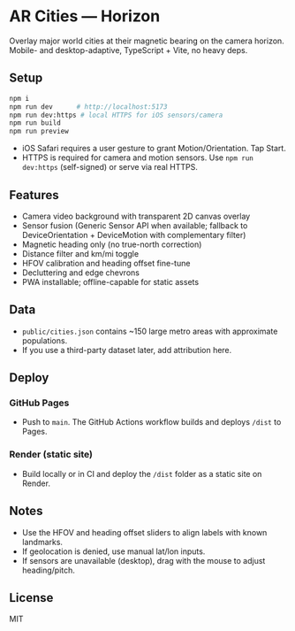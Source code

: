 # AR Cities — Horizon

Overlay major world cities at their magnetic bearing on the camera horizon. Mobile- and desktop-adaptive, TypeScript + Vite, no heavy deps.

## Setup

```bash
npm i
npm run dev      # http://localhost:5173
npm run dev:https # local HTTPS for iOS sensors/camera
npm run build
npm run preview
```

- iOS Safari requires a user gesture to grant Motion/Orientation. Tap Start.
- HTTPS is required for camera and motion sensors. Use `npm run dev:https` (self-signed) or serve via real HTTPS.

## Features
- Camera video background with transparent 2D canvas overlay
- Sensor fusion (Generic Sensor API when available; fallback to DeviceOrientation + DeviceMotion with complementary filter)
- Magnetic heading only (no true-north correction)
- Distance filter and km/mi toggle
- HFOV calibration and heading offset fine-tune
- Decluttering and edge chevrons
- PWA installable; offline-capable for static assets

## Data
- `public/cities.json` contains ~150 large metro areas with approximate populations.
- If you use a third-party dataset later, add attribution here.

## Deploy
### GitHub Pages
- Push to `main`. The GitHub Actions workflow builds and deploys `/dist` to Pages.

### Render (static site)
- Build locally or in CI and deploy the `/dist` folder as a static site on Render.

## Notes
- Use the HFOV and heading offset sliders to align labels with known landmarks.
- If geolocation is denied, use manual lat/lon inputs.
- If sensors are unavailable (desktop), drag with the mouse to adjust heading/pitch.

## License
MIT
